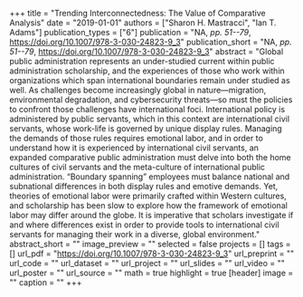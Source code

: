 +++
title = "Trending Interconnectedness: The Value of Comparative Analysis"
date = "2019-01-01"
authors = ["Sharon H. Mastracci", "Ian T. Adams"]
publication_types = ["6"]
publication = "NA, _pp. 51--79_, https://doi.org/10.1007/978-3-030-24823-9_3"
publication_short = "NA, _pp. 51--79_, https://doi.org/10.1007/978-3-030-24823-9_3"
abstract = "Global public administration represents an under-studied current within public administration scholarship, and the experiences of those who work within organizations which span international boundaries remain under studied as well. As challenges become increasingly global in nature—migration, environmental degradation, and cybersecurity threats—so must the policies to confront those challenges have international foci. International policy is administered by public servants, which in this context are international civil servants, whose work-life is governed by unique display rules. Managing the demands of those rules requires emotional labor, and in order to understand how it is experienced by international civil servants, an expanded comparative public administration must delve into both the home cultures of civil servants and the meta-culture of international public administration. “Boundary spanning” employees must balance national and subnational differences in both display rules and emotive demands. Yet, theories of emotional labor were primarily crafted within Western cultures, and scholarship has been slow to explore how the framework of emotional labor may differ around the globe. It is imperative that scholars investigate if and where differences exist in order to provide tools to international civil servants for managing their work in a diverse, global environment."
abstract_short = ""
image_preview = ""
selected = false
projects = []
tags = []
url_pdf = "https://doi.org/10.1007/978-3-030-24823-9_3"
url_preprint = ""
url_code = ""
url_dataset = ""
url_project = ""
url_slides = ""
url_video = ""
url_poster = ""
url_source = ""
math = true
highlight = true
[header]
image = ""
caption = ""
+++
